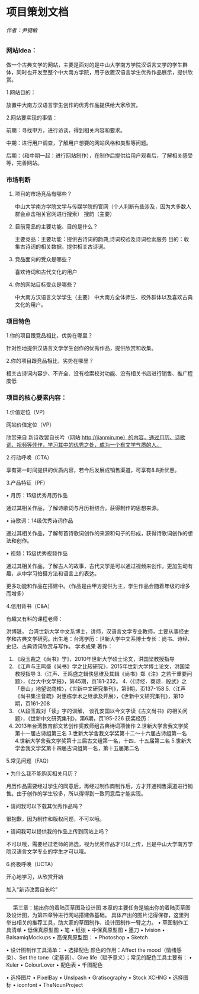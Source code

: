 # 项目策划文档
###### 作者：尹键敏

### 网站Idea：
 做一个古典文学的网站，主要是面对的是中山大学南方学院汉语言文学的学生群体，同时也开发至整个中大南方学院，用于放置汉语言学生优秀作品展示，提供欣赏。

1.网站目的：

放置中大南方汉语言学生创作的优秀作品提供给大家欣赏。

2.网站要实现的事情：

前期：寻找甲方，进行访谈，得到相关内容和要求。

中期：进行用户调查，了解用户想要的网站风格和类型等问题。

后期：（和中期一起：进行网站制作），在制作后提供给用户观看后，了解相关感受等，完善网站。 

### 市场判断
1. 项目的市场竞品有哪些？
  
   中山大学南方学院文学与传媒学院的官网（个人判断有些涉及，因为大多数人群会点击相关官网进行搜索）
搜韵（主要）
2. 目前竞品的主要功能、目的是什么？

    主要竞品：主要功能：提供古诗词的韵典,诗词校验及诗词检索服务
目的：收集古诗词的相关数据，提供相关古诗词。
3. 竞品面向的受众是哪些？

    喜欢诗词和古代文化的用户
4. 你的网站目标受众是哪些？

   中大南方汉语言文学学生（主要）
中大南方全体师生、校外群体以及喜欢古典文化的用户。

### 项目特色
1.你的项目跟竞品相比，优势在哪里？

针对性地提供汉语言文学学生创作的优秀作品，提供欣赏和收集。

2.你的项目跟竞品相比，劣势在哪里？

相关古诗词内容少、不齐全、没有检索校对功能、没有相关书店进行销售、推广程度低

### 项目的核心要素内容：
1.价值定位（VP）

网站价值定位（VP）

欣赏来自 新诗改罢自长吟（网站:http://jianmin.me）的内容，通过月历、诗歌词、视频等佳作，学习其中的优秀之处，成为一个有文学气质的人。

2.行动呼唤（CTA）

享有第一时间提供的优质内容，若今后发展成销售渠道，可享有8.8折优惠。

3.产品特征（PF）

•	月历：15级优秀月历作品

通过其相关作品，了解诗歌词与月历相结合，获得制作的思想来源。

•	诗歌词：14级优秀诗词作品

通过其相关作品，了解每首诗歌词创作的来源和句子的形成，获得诗歌词创作的想法和创作。

•	视频：15级优秀视频作品

通过其相关作品，了解古人的故事，古代文学是可以通过视频来创作，更加生动有趣，从中学习拍摄方法和语言上的表达。

更多功能和作品在搭建中。（作品是由甲方提供为主，学生作品会随着年级的增多而增多）

4.信用背书（C&A）

有趣又有料的课程老师：

洪博晟， 台湾世新大学中文系博士，讲师，汉语言文学专业教师，主要从事经史学和古典文学研究。出生地：台湾学历：世新大学中文系博士专长：尚书、诗经、史记、古典诗词欣赏与写作。
学术成果
著作：
1. 《段玉裁之《尚书》学》，2010年世新大学硕士论文，洪国梁教授指导
2. 《江声与王鸣盛《尚书》学之比较研究》，2015年世新大学博士论文，洪国梁教授指导
3.〈江声、王鸣盛之辑佚思维及其辑《尚书》郑《注》之若干重要问题〉，《台大中文学报》，第45期，页181-232。
4.〈《诗经．商颂．殷武》之「景山」地望说商榷〉，《世新中文研究集刊》，第9期，页137-158
5.〈江声《尚书集注音疏》对惠栋学术之继承及开展〉，《世新中文研究集刊》，第10期，页161-208
6. 〈从段玉裁对「读」字的训解， 谈孔安国以今文字读《古文尚书》的相关问题〉，《世新中文研究集刊》，第6期，页195-226
获奖经历：
1. 2013年台湾教育部文艺创作奖教师组古典诗词项佳作
2.世新大学舍我文学奖第十一届古诗组第三名
3.世新大学舍我文学奖第十二～十六届古诗组第一名
4.世新大学舍我文学奖第十三届古文组第一名，十四、十五届第二名
5.世新大学舍我文学奖第十四届古词组第一名，第十五届第二名


5.常见问题（FAQ）

•	为什么我不能购买相关月历？

月历作品需要经过学生的同意后，再经过制作商制作后，方才开通销售渠道进行销售。由于创作的学生较多，所以得得到一致同意后才能实现。

•	请问我可以下载其优秀作品吗？

很抱歉，因为制作和版权问题，不可以哦。

•	请问我可以提供我的作品上传到网站上吗？

不可以哦，需要经过老师的筛选，视为优秀作品才可以上传，且是中山大学南方学院汉语言文学专业的学生才可以哦。


6.终极呼唤（UCTA）

开心地学习，从欣赏开始

加入“新诗改罢自长吟”

---

 
第三章：输出你的着陆页草图及设计图
本章的主要任务是输出你的着陆页草图及设计图，为第四章钟进行网站搭建做基础。
具体产出的图片记得保存，这里列举出相关的推荐工具，助大家的草图制作、设计图制作一臂之力。
•	草图制作工具清单
•	低保真原型图
•	笔
•	纸张
•	中保真原型图
•	墨刀
•	Ivision
•	BalsamiqMockups
•	高保真原型图：
•	Photoshop
•	Sketch

•	设计图制作工具清单：
•	选择配色
颜色的作用：Affect the mood（情绪感染）、Set the tone（定基调）、Give life（赋予意义）；常见的配色工具主要有：
•	Kuler
•	ColourLover
•	配色表
•	千图配色

•	选择图片
•	PixelBay
•	Unslpash
•	Gratisography
•	Stock XCHNG
•	选择图标
•	iconfont
•	TheNounProject

